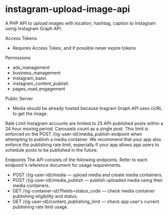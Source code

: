 # instagram-upload-image-api
A PHP API to upload images with location, hashtag, caption to Instagram using Instagram Graph API.


Access Tokens
- Requires Access Tokes, and if possible never expire tokens

Permissions
- ads_management
- business_management
- instagram_basic
- instagram_content_publish
- pages_read_engagement

Public Server
- Media should be already hosted because Insgram Graph API uses cURL to get the image.


Rate Limit
Instagram accounts are limited to 25 API-published posts within a 24 hour moving period. Carousels count as a single post. This limit is enforced on the POST /{ig-user-id}/media_publish endpoint when attempting to publish a media container. We recommend that your app also enforce the publishing rate limit, especially if your app allows app users to schedule posts to be published in the future.


Endpoints
The API consists of the following endpoints. Refer to each endpoint's reference document for usage requirements.

- POST /{ig-user-id}/media — upload media and create media containers.
- POST /{ig-user-id}/media_publish — publish uploaded media using their media containers.
- GET /{ig-container-id}?fields=status_code — check media container publishing eligibility and status.
- GET /{ig-user-id}/content_publishing_limit — check app user's current publishing rate limit usage.